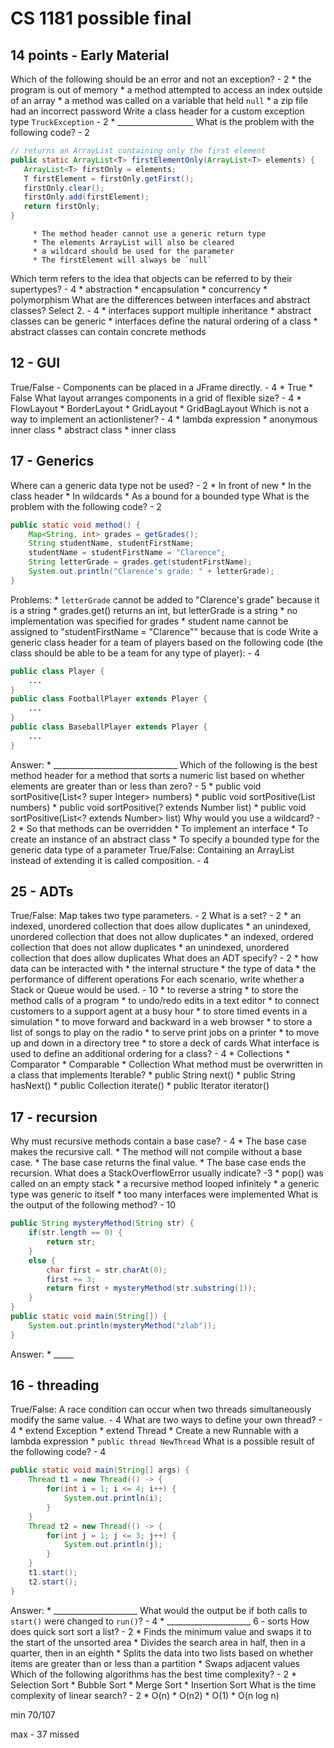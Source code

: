 # CS 1181 possible final

## 14 points - Early Material
Which of the following should be an error and not an exception? - 2
     * the program is out of memory
     * a method attempted to access an index outside of an array
     * a method was called on a variable that held `null`
     * a zip file had an incorrect password
Write a class header for a custom exception type `TruckException` - 2
     * ___________________
What is the problem with the following code? - 2
 ```java
 // returns an ArrayList containing only the first element
 public static ArrayList<T> firstElementOnly(ArrayList<T> elements) {
    ArrayList<T> firstOnly = elements;
    T firstElement = firstOnly.getFirst();
    firstOnly.clear();
    firstOnly.add(firstElement);
    return firstOnly;
 }
 ```
         * The method header cannot use a generic return type
         * The elements ArrayList will also be cleared
         * a wildcard should be used for the parameter
         * The firstElement will always be `null`
Which term refers to the idea that objects can be referred to by their supertypes? - 4
         * abstraction
         * encapsulation
         * concurrency
         * polymorphism
What are the differences between interfaces and abstract classes? Select 2. - 4
         * interfaces support multiple inheritance
         * abstract classes can be generic
         * interfaces define the natural ordering of a class
         * abstract classes can contain concrete methods
## 12 - GUI
True/False - Components can be placed in a JFrame directly. - 4
         * True
         * False
What layout arranges components in a grid of flexible size? - 4
         * FlowLayout
         * BorderLayout
         * GridLayout
         * GridBagLayout
Which is not a way to implement an actionlistener? - 4
         * lambda expression
         * anonymous inner class
         * abstract class
         * inner class
## 17 - Generics
Where can a generic data type not be used? - 2
         * In front of new
         * In the class header
         * In wildcards
         * As a bound for a bounded type
What is the problem with the following code? - 2
 ```java
 public static void method() {
     Map<String, int> grades = getGrades();
     String studentName, studentFirstName;
     studentName = studentFirstName = "Clarence";
     String letterGrade = grades.get(studentFirstName);
     System.out.println("Clarence's grade: " + letterGrade);
 }
 ```
Problems:
         * `letterGrade` cannot be added to "Clarence's grade" because it is a string
         * grades.get() returns an int, but letterGrade is a string
         * no implementation was specified for grades
         * student name cannot be assigned to "studentFirstName = "Clarence"" because that is code
Write a generic class header for a team of players based on the following code (the class should be able to be a team for any type of player): - 4
 ```java
 public class Player {
     ...
 }
 public class FootballPlayer extends Player {
     ...
 }
 public class BaseballPlayer extends Player {
     ...
 }
 ```
Answer:
         * _______________________________
Which of the following is the best method header for a method that sorts a numeric list based on whether elements are greater than or less than zero? - 5
         * public void sortPositive(List<? super Integer> numbers)
         * public void sortPositive(List numbers)
         * public void sortPositive(? extends Number list)
         * public void sortPositive(List<? extends Number> list)
Why would you use a wildcard? - 2
         * So that methods can be overridden
         * To implement an interface
         * To create an instance of an abstract class
         * To specify a bounded type for the generic data type of a parameter
True/False: Containing an ArrayList instead of extending it is called composition. - 4
## 25 - ADTs
True/False: Map takes two type parameters. - 2
What is a set? - 2
         * an indexed, unordered collection that does allow duplicates
         * an unindexed, unordered collection that does not allow duplicates
         * an indexed, ordered collection that does not allow duplicates
         * an unindexed, unordered collection that does allow duplicates
What does an ADT specify? - 2
         * how data can be interacted with
         * the internal structure
         * the type of data
         * the performance of different operations
For each scenario, write whether a Stack or Queue would be used. - 10
         * to reverse a string
         * to store the method calls of a program
         * to undo/redo edits in a text editor
         * to connect customers to a support agent at a busy hour
         * to store timed events in a simulation
         * to move forward and backward in a web browser
         * to store a list of songs to play on the radio
         * to serve print jobs on a printer
         * to move up and down in a directory tree
         * to store a deck of cards
What interface is used to define an additional ordering for a class? - 4
         * Collections
         * Comparator
         * Comparable
         * Collection
What method must be overwritten in a class that implements Iterable<String>?
         * public String next()
         * public String hasNext()
         * public Collection<String> iterate()
         * public Iterator<String> iterator()
## 17 - recursion
Why must recursive methods contain a base case? - 4
         * The base case makes the recursive call.
         * The method will not compile without a base case.
         * The base case returns the final value.
         * The base case ends the recursion.
What does a StackOverflowError usually indicate? -3
         * pop() was called on an empty stack
         * a recursive method looped infinitely
         * a generic type was generic to itself
         * too many interfaces were implemented
What is the output of the following method? - 10
```java
public String mysteryMethod(String str) {
    if(str.length == 0) {
        return str;
    }
    else {
        char first = str.charAt(0);
        first += 3;
        return first + mysteryMethod(str.substring(1));
    }
}
public static void main(String[]) {
    System.out.println(mysteryMethod("zlab"));
}
```
Answer:
    * _____
## 16 - threading
True/False: A race condition can occur when two threads simultaneously modify the same value. - 4
What are two ways to define your own thread? - 4
         * extend Exception
         * extend Thread
         * Create a new Runnable with a lambda expression
         * `public thread NewThread`
What is a possible result of the following code? - 4
```java
public static void main(String[] args) {
    Thread t1 = new Thread(() -> {
        for(int i = 1; i <= 4; i++) {
            System.out.println(i);
        }
    }
    Thread t2 = new Thread(() -> {
        for(int j = 1; j <= 3; j++) {
            System.out.println(j);
        }
    }
    t1.start();
    t2.start();
}
```
Answer:
    * _____________________
What would the output be if both calls to `start()` were changed to `run()`? - 4
    * _____________________
6 - sorts
How does quick sort sort a list? - 2
         * Finds the minimum value and swaps it to the start of the unsorted area
         * Divides the search area in half, then in a quarter, then in an eighth
         * Splits the data into two lists based on whether items are greater than or less than a partition
         * Swaps adjacent values
Which of the following algorithms has the best time complexity? - 2 
         * Selection Sort
         * Bubble Sort
         * Merge Sort
         * Insertion Sort
What is the time complexity of linear search? - 2
         * O(n)
         * O(n2)
         * O(1)
         * O(n log n)

min 70/107

max - 37 missed
